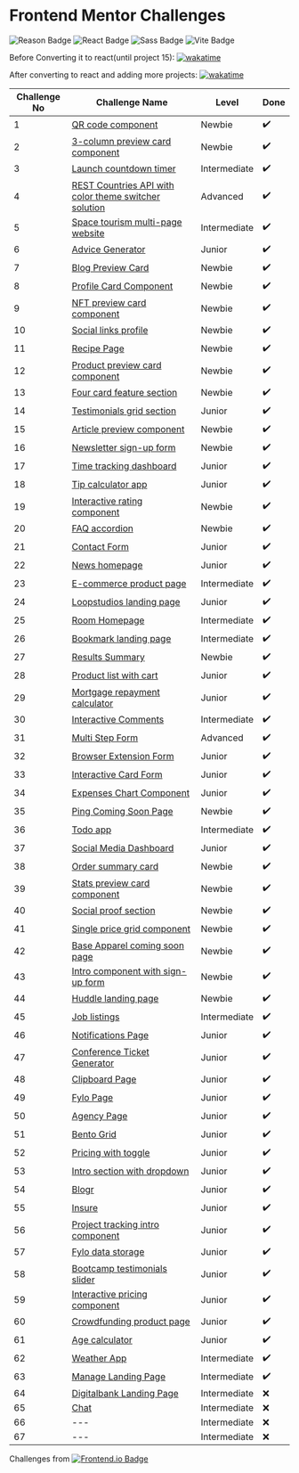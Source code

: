 # Frontend Mentor Challenges

 ![Reason Badge](https://img.shields.io/badge/Personal_Project-10b981?style=plastic) ![React Badge](https://img.shields.io/badge/-React-61DAFB?style=flat&labelColor=black&logo=react&logoColor=61DAFB) ![Sass Badge](https://img.shields.io/badge/-Sass-CC6699?style=flat&labelColor=black&logo=Sass&logoColor=CC6699) ![Vite Badge](https://img.shields.io/badge/Vite-646CFF?style=flat&labelColor=black&logo=vite&logoColor=646CFF)

Before Converting it to react(until project 15): [![wakatime](https://wakatime.com/badge/github/sumaiyakawsar/FrontendMentorsChallenges.svg)](https://wakatime.com/badge/github/sumaiyakawsar/FrontendMentorsChallenges)

After converting to react and adding more projects: [![wakatime](https://wakatime.com/badge/github/sumaiyakawsar/frontend-mentor-challenges-using-react.svg)](https://wakatime.com/badge/github/sumaiyakawsar/frontend-mentor-challenges-using-react)



| Challenge No | Challenge Name                                                                                                          | Level        | Done |
| ------------ | ----------------------------------------------------------------------------------------------------------------------- | ------------ | ---- |
| 1            | [QR code component](https://sumaiyakawsar.github.io/frontend-mentor-challenges-using-react/#/project1)                  | Newbie       | ✔️  |
| 2            | [3-column preview card component](https://sumaiyakawsar.github.io/frontend-mentor-challenges-using-react/#/project2)    | Newbie       | ✔️  |
| 3            | [Launch countdown timer](https://sumaiyakawsar.github.io/frontend-mentor-challenges-using-react/#/project3)             | Intermediate | ✔️  |
| 4            | [REST Countries API with color theme switcher solution](https://sumaiyakawsar.github.io/rest-api-countries-react/)      | Advanced     | ✔️  |
| 5            | [Space tourism multi-page website](https://sumaiyakawsar.github.io/space-tourism-website/)                              | Intermediate | ✔️  |
| 6            | [Advice Generator](https://sumaiyakawsar.github.io/sk-advice-generator/)                                                | Junior       | ✔️  |
| 7            | [Blog Preview Card](https://sumaiyakawsar.github.io/frontend-mentor-challenges-using-react/#/project7)                  | Newbie       | ✔️  |
| 8            | [Profile Card Component](https://sumaiyakawsar.github.io/frontend-mentor-challenges-using-react/#/project8)             | Newbie       | ✔️  |
| 9            | [NFT preview card component](https://sumaiyakawsar.github.io/frontend-mentor-challenges-using-react/#/project9)         | Newbie       | ✔️  |
| 10           | [Social links profile](https://sumaiyakawsar.github.io/frontend-mentor-challenges-using-react/#/project10)              | Newbie       | ✔️  |
| 11           | [Recipe Page](https://sumaiyakawsar.github.io/frontend-mentor-challenges-using-react/#/project11)                       | Newbie       | ✔️  |
| 12           | [Product preview card component](https://sumaiyakawsar.github.io/frontend-mentor-challenges-using-react/#/project12)    | Newbie       | ✔️  |
| 13           | [Four card feature section](https://sumaiyakawsar.github.io/frontend-mentor-challenges-using-react/#/project13)         | Newbie       | ✔️  |
| 14           | [Testimonials grid section](https://sumaiyakawsar.github.io/frontend-mentor-challenges-using-react/#/project14)         | Junior       | ✔️  |
| 15           | [Article preview component](https://sumaiyakawsar.github.io/frontend-mentor-challenges-using-react/#/project15)         | Newbie       | ✔️  |
| 16           | [Newsletter sign-up form](https://sumaiyakawsar.github.io/frontend-mentor-challenges-using-react/#/project16)           | Newbie       | ✔️  |
| 17           | [Time tracking dashboard](https://sumaiyakawsar.github.io/frontend-mentor-challenges-using-react/#/project17)           | Junior       | ✔️  |
| 18           | [Tip calculator app](https://sumaiyakawsar.github.io/frontend-mentor-challenges-using-react/#/project18)                | Junior       | ✔️  |
| 19           | [Interactive rating component](https://sumaiyakawsar.github.io/frontend-mentor-challenges-using-react/#/project19)      | Newbie       | ✔️  |
| 20           | [FAQ accordion](https://sumaiyakawsar.github.io/frontend-mentor-challenges-using-react/#/project20)                     | Newbie       | ✔️  |
| 21           | [Contact Form](https://sumaiyakawsar.github.io/frontend-mentor-challenges-using-react/#/project21)                      | Junior       | ✔️  |
| 22           | [News homepage](https://sumaiyakawsar.github.io/frontend-mentor-challenges-using-react/#/project22)                     | Junior       | ✔️  |
| 23           | [E-commerce product page](https://sumaiyakawsar.github.io/frontend-mentor-challenges-using-react/#/project23)           | Intermediate | ✔️  |
| 24           | [Loopstudios landing page](https://sumaiyakawsar.github.io/frontend-mentor-challenges-using-react/#/project24)          | Junior       | ✔️  |
| 25           | [Room Homepage](https://sumaiyakawsar.github.io/frontend-mentor-challenges-using-react/#/project25)                     | Intermediate | ✔️  |
| 26           | [Bookmark landing page](https://sumaiyakawsar.github.io/frontend-mentor-challenges-using-react/#/project26)             | Intermediate | ✔️  |
| 27           | [Results Summary](https://sumaiyakawsar.github.io/frontend-mentor-challenges-using-react/#/project27)                   | Newbie       | ✔️  |
| 28           | [Product list with cart](https://sumaiyakawsar.github.io/frontend-mentor-challenges-using-react/#/project28)            | Junior       | ✔️  |
| 29           | [Mortgage repayment calculator](https://sumaiyakawsar.github.io/frontend-mentor-challenges-using-react/#/project29)     | Junior       | ✔️  |
| 30           | [Interactive Comments](https://sumaiyakawsar.github.io/frontend-mentor-challenges-using-react/#/project30)              | Intermediate | ✔️  |
| 31           | [Multi Step Form](https://sumaiyakawsar.github.io/frontend-mentor-challenges-using-react/#/project31)                   | Advanced     | ✔️  |
| 32           | [Browser Extension Form](https://sumaiyakawsar.github.io/frontend-mentor-challenges-using-react/#/project32)            | Junior       | ✔️  |
| 33           | [Interactive Card Form](https://sumaiyakawsar.github.io/frontend-mentor-challenges-using-react/#/project33)             | Junior       | ✔️  |
| 34           | [Expenses Chart Component](https://sumaiyakawsar.github.io/frontend-mentor-challenges-using-react/#/project34)          | Junior       | ✔️  |
| 35           | [Ping Coming Soon Page](https://sumaiyakawsar.github.io/frontend-mentor-challenges-using-react/#/project35)             | Newbie       | ✔️  |
| 36           | [Todo app](https://sumaiyakawsar.github.io/frontend-mentor-challenges-using-react/#/project36)                          | Intermediate | ✔️  |
| 37           | [Social Media Dashboard](https://sumaiyakawsar.github.io/frontend-mentor-challenges-using-react/#/project37)            | Junior       | ✔️  |
| 38           | [Order summary card](https://sumaiyakawsar.github.io/frontend-mentor-challenges-using-react/#/project38)                | Newbie       | ✔️  |
| 39           | [Stats preview card component](https://sumaiyakawsar.github.io/frontend-mentor-challenges-using-react/#/project39)      | Newbie       | ✔️  |
| 40           | [Social proof section](https://sumaiyakawsar.github.io/frontend-mentor-challenges-using-react/#/project40)              | Newbie       | ✔️  |
| 41           | [Single price grid component](https://sumaiyakawsar.github.io/frontend-mentor-challenges-using-react/#/project41)       | Newbie       | ✔️  |
| 42           | [Base Apparel coming soon page](https://sumaiyakawsar.github.io/frontend-mentor-challenges-using-react/#/project42)     | Newbie       | ✔️  |
| 43           | [Intro component with sign-up form](https://sumaiyakawsar.github.io/frontend-mentor-challenges-using-react/#/project43) | Newbie       | ✔️  |
| 44           | [Huddle landing page](https://sumaiyakawsar.github.io/frontend-mentor-challenges-using-react/#/project44)               | Newbie       | ✔️  |
| 45           | [Job listings](https://sumaiyakawsar.github.io/frontend-mentor-challenges-using-react/#/project45)                      | Intermediate | ✔️  |
| 46           | [Notifications Page](https://sumaiyakawsar.github.io/frontend-mentor-challenges-using-react/#/project46)                | Junior       | ✔️  |
| 47           | [Conference Ticket Generator](https://sumaiyakawsar.github.io/frontend-mentor-challenges-using-react/#/project47)       | Junior       | ✔️  |
| 48           | [Clipboard Page](https://sumaiyakawsar.github.io/frontend-mentor-challenges-using-react/#/project48)                    | Junior       | ✔️  |
| 49           | [Fylo Page](https://sumaiyakawsar.github.io/frontend-mentor-challenges-using-react/#/project49)                         | Junior       | ✔️  |
| 50           | [Agency Page](https://sumaiyakawsar.github.io/frontend-mentor-challenges-using-react/#/project50)                       | Junior       | ✔️  |
| 51           | [Bento Grid](https://sumaiyakawsar.github.io/frontend-mentor-challenges-using-react/#/project51)                        | Junior       | ✔️  |
| 52           | [Pricing with toggle](https://sumaiyakawsar.github.io/frontend-mentor-challenges-using-react/#/project52)               | Junior       | ✔️  |
| 53           | [Intro section with dropdown](https://sumaiyakawsar.github.io/frontend-mentor-challenges-using-react/#/project53)       | Junior       | ✔️  |
| 54           | [Blogr](https://sumaiyakawsar.github.io/frontend-mentor-challenges-using-react/#/project54)                             | Junior       | ✔️  |
| 55           | [Insure](https://sumaiyakawsar.github.io/frontend-mentor-challenges-using-react/#/project55)                            | Junior       | ✔️  |
| 56           | [Project tracking intro component](https://sumaiyakawsar.github.io/frontend-mentor-challenges-using-react/#/project56)  | Junior       | ✔️  |
| 57           | [Fylo data storage](https://sumaiyakawsar.github.io/frontend-mentor-challenges-using-react/#/project57)                 | Junior       | ✔️  |
| 58           | [Bootcamp testimonials slider](https://sumaiyakawsar.github.io/frontend-mentor-challenges-using-react/#/project58)      | Junior       | ✔️  |
| 59           | [Interactive pricing component](https://sumaiyakawsar.github.io/frontend-mentor-challenges-using-react/#/project59)     | Junior       | ✔️  |
| 60           | [Crowdfunding product page](https://sumaiyakawsar.github.io/frontend-mentor-challenges-using-react/#/project60)         | Junior       | ✔️  |
| 61           | [Age calculator](https://sumaiyakawsar.github.io/frontend-mentor-challenges-using-react/#/project61)                    | Junior       | ✔️  |
| 62           | [Weather App](https://sumaiyakawsar.github.io/weather-app-challenge/)                                                   | Intermediate | ✔️  |
| 63           | [Manage Landing Page](https://sumaiyakawsar.github.io/frontend-mentor-challenges-using-react/#/project63)               | Intermediate | ✔️  |
| 64           | [Digitalbank Landing Page](https://sumaiyakawsar.github.io/frontend-mentor-challenges-using-react/#/project64)          | Intermediate | ❌  |
| 65           | [Chat](https://sumaiyakawsar.github.io/frontend-mentor-challenges-using-react/#/project65)                              | Intermediate | ❌  |
| 66           | ---                                                                                                                     | Intermediate | ❌  |
| 67           | ---                                                                                                                     | Intermediate | ❌  |



Challenges from [![Frontend.io Badge](https://img.shields.io/badge/-_Frontend.io_-3F54A3?style=plastic&labelColor=3F54A3&logo=frontend-mentor&logoColor=white&link=https://www.frontendmentor.io)](https://www.frontendmentor.io/profile/sumaiyakawsar)

 